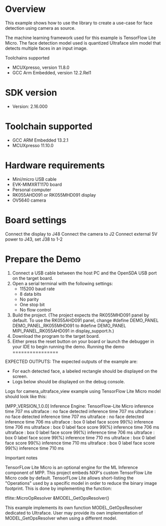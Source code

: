 Overview
========

This example shows how to use the library to create a use-case for
face detection using camera as source.

The machine learning framework used for this example is TensorFlow Lite Micro.
The face detection model used is quantized Ultraface slim model that detects multiple faces in an input image.

Toolchains supported
- MCUXpresso, version 11.8.0
- GCC Arm Embedded, version 12.2.Rel1


SDK version
===========
- Version: 2.16.000

Toolchain supported
===================
- GCC ARM Embedded  13.2.1
- MCUXpresso  11.10.0

Hardware requirements
=====================
- Mini/micro USB cable
- EVK-MIMXRT1170 board
- Personal computer
- RK055AHD091 or RK055MHD091 display
- OV5640 camera

Board settings
==============
Connect the display to J48
Connect the camera to J2
Connect external 5V power to J43, set J38 to 1-2

Prepare the Demo
================
1. Connect a USB cable between the host PC and the OpenSDA USB port on the target board.
2. Open a serial terminal with the following settings:
   - 115200 baud rate
   - 8 data bits
   - No parity
   - One stop bit
   - No flow control
3. Build the project. (The project expects the RK055MHD091 panel by default. To use the RK055AHD091 panel,
    change #define DEMO_PANEL DEMO_PANEL_RK055MHD091 to #define DEMO_PANEL MIPI_PANEL_RK055AHD091
    in display_support.h.)
4. Download the program to the target board.
5. Either press the reset button on your board or launch the debugger in your IDE to begin running the demo.
Running the demo
================

EXPECTED OUTPUTS:
The expected outputs of the example are:
- For each detected face, a labeled rectangle should be displayed on the screen.
- Logs below should be displayed on the debug console.

Logs for camera_ultraface_view example using TensorFlow Lite Micro model should look like this:

[MPP_VERSION_1.0.0]
Inference Engine: TensorFlow-Lite Micro
inference time 707 ms
ultraface : no face detected
inference time 707 ms
ultraface : no face detected
inference time 707 ms
ultraface : no face detected
inference time 706 ms
ultraface : box 0 label face score 99(%)
inference time 706 ms
ultraface : box 0 label face score 99(%)
inference time 706 ms
ultraface : box 0 label face score 99(%)
inference time 706 ms
ultraface : box 0 label face score 99(%)
inference time 710 ms
ultraface : box 0 label face score 99(%)
inference time 710 ms
ultraface : box 0 label face score 99(%)
inference time 710 ms

Important notes

TensorFLow Lite Micro is an optional engine for the ML Inference component of MPP.
This project embeds NXP's custom TensorFlow Lite Micro code by default.
TensorFLow Lite allows short-listing the "Operations" used by a specific model in order to reduce the binary image footprint.
This is done by implementing the function:

tflite::MicroOpResolver &MODEL_GetOpsResolver()

This example implements its own function MODEL_GetOpsResolver dedicated to Ultraface.
User may provide its own implementation of MODEL_GetOpsResolver when using a different model.

